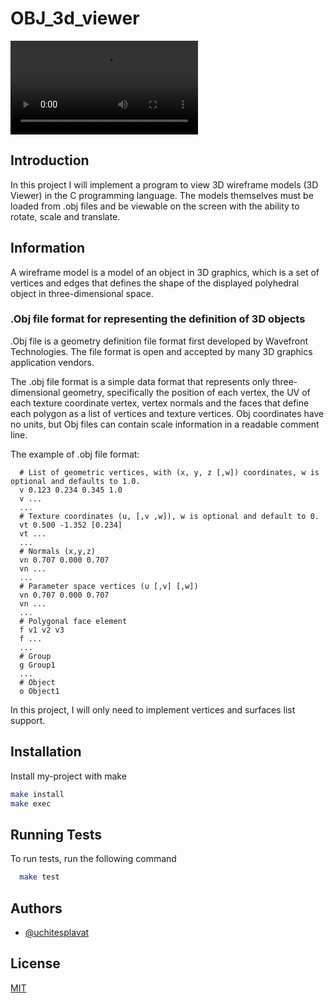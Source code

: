 
# OBJ_3d_viewer

![OBJ_3d_viewer](example/3dviewer.webm)

## Introduction

In this project I will implement a program to view 3D wireframe models (3D Viewer) in the C programming language. The models themselves must be loaded from .obj files and be viewable on the screen with the ability to rotate, scale and translate.

## Information

A wireframe model is a model of an object in 3D graphics, which is a set of vertices and edges that defines the shape of the displayed polyhedral object in three-dimensional space.

### .Obj file format for representing the definition of 3D objects

.Obj file is a geometry definition file format first developed by Wavefront Technologies. The file format is open and accepted by many 3D graphics application vendors.

The .obj file format is a simple data format that represents only three-dimensional geometry, specifically the position of each vertex, the UV of each texture coordinate vertex, vertex normals and the faces that define each polygon as a list of vertices and texture vertices. Obj coordinates have no units, but Obj files can contain scale information in a readable comment line.

The example of .obj file format:
```
  # List of geometric vertices, with (x, y, z [,w]) coordinates, w is optional and defaults to 1.0.
  v 0.123 0.234 0.345 1.0
  v ...
  ...
  # Texture coordinates (u, [,v ,w]), w is optional and default to 0.
  vt 0.500 -1.352 [0.234]
  vt ...
  ...
  # Normals (x,y,z)
  vn 0.707 0.000 0.707
  vn ...
  ...
  # Parameter space vertices (u [,v] [,w])
  vn 0.707 0.000 0.707
  vn ...
  ...
  # Polygonal face element
  f v1 v2 v3
  f ...
  ...
  # Group
  g Group1
  ...
  # Object
  o Object1
  ```

In this project, I will only need to implement vertices and surfaces list support.

## Installation

Install my-project with make

```bash
make install
make exec
```
    
## Running Tests

To run tests, run the following command

```bash
  make test
```


## Authors

- [@uchitesplavat](https://www.github.com/uchitesplavat)

## License

[MIT](https://choosealicense.com/licenses/mit/)
